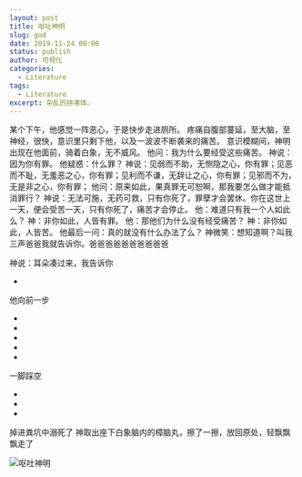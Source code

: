 ```yaml
---
layout: post
title: 呕吐神明
slug: god
date: 2019-11-24 00:00
status: publish
author: 可视化
categories: 
  - Literature
tags:
  - Literature
excerpt: 杂乱的拼凑体。
---
```


某个下午，他感觉一阵恶心，于是快步走进厕所。
疼痛自腹部蔓延，至大脑，至神经，很快，意识里只剩下他，以及一波波不断袭来的痛苦。
意识模糊间，神明出现在他面前，骑着白象，无不威风。
他问：我为什么要经受这些痛苦。
神说：因为你有罪。
他疑惑：什么罪？
神说：见弱而不助，无恻隐之心，你有罪；见恶而不耻，无羞恶之心，你有罪；见利而不谦，无辞让之心，你有罪；见邪而不为，无是非之心，你有罪；
他问：原来如此，果真罪无可恕啊，那我要怎么做才能抵消罪行？
神说：无法可施，无药可救，只有你死了，罪孽才会罢休。你在这世上一天，便会受苦一天，只有你死了，痛苦才会停止。
他：难道只有我一个人如此么？
神：非你如此，人皆有罪。
他：那他们为什么没有经受痛苦？
神：非你如此，人皆苦。
他最后一问：真的就没有什么办法了么？
神微笑：想知道啊？叫我三声爸爸我就告诉你。爸爸爸爸爸爸爸爸爸爸

神说：耳朵凑过来，我告诉你

-

他向前一步

-
-
-
-
-

一脚踩空

-
-
-

掉进粪坑中溺死了
神取出座下白象脑内的樟脑丸，擦了一擦，放回原处，轻飘飘飘走了

![呕吐神明](https://a2.mikusa.cn/2019/11/1102098668.png#vwid=1200&vhei=1200)
